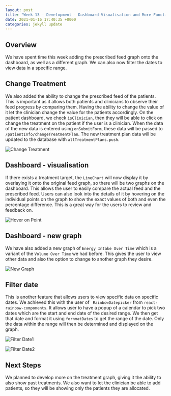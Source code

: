 ```yaml
---
layout: post
title: "Week 13 - Development - Dashboard Visualisation and More Functionalities "
date: 2021-01-16 17:40:35 +0000
categories: jekyll update
---
```


## Overview 

We have spent time this week adding the prescribed feed graph onto the dashboard, as well as a different graph. We can also now filter the dates to view data in a specific range.

## Change Treatment

We also added the ability to change the prescribed feed of the patients. This is important as it allows both patients and clinicians to observe their feed progress by comparing them. Having the ability to change the value of it let the clinician change the value for the patients accordingly. On the patient dashboard, we check `isClinician`, then they will be able to click on change the treatment on the patient if the user is a clinician. When the data of the new data is entered using `onSubmitForm`, these data will be passed to `/patientInfo/changeTreatmentPlan`. The new treatment plan data will be updated to the database with `allTreatmentPlans.push`.

![Change Treatment](/Dev-Blog/assets/week13/change_treat.png)


## Dashboard - visualisation

If there exists a treatment target, the `LineChart` will now display it by overlaying it onto the original feed graph, so there will be two graphs on the dashboard. This allows the user to easily compare the actual feed and the prescribed feed. Users can also look into the details of it by hovering on the individual points on the graph to show the exact values of both and even the percentage difference. This is a great way for the users to review and feedback on.

![Hover on Point](/Dev-Blog/assets/week13/hover_point.png)


## Dashboard - new graph

We have also added a new graph of `Energy Intake Over Time` which is a variant of the `Volume Over Time` we had before. This gives the user to view other data and also the option to change to another graph they desire.

![New Graph](/Dev-Blog/assets/week13/new_graph.png)

## Filter date

This is another feature that allows users to view specific data on specific dates. We achieved this with the user of ` RainbowDatepicker` from `react-rainbow-components`. It allows user to have a popup of a calendar to pick two dates which are the start and end date of the desired range. We then get that date and format it using `fornmatDates` to get the range of the date. Only the data within the range will then be determined and displayed on the graph.

![Filter Date1](/Dev-Blog/assets/week13/date.png)

![Filter Date2](/Dev-Blog/assets/week13/date2.png)


## Next Steps

We planned to develop more on the treatment graph, giving it the ability to also show past treatments. We also want to let the clinician be able to add patients, so they will be showing only the patients they are allocated.
